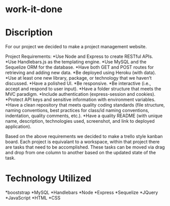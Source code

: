 # work-it-done

# Discription
For our project we decided to make a project management website. 

Project Requirements:
 *Use Node and Express to create RESTful APIs.
 *Use Handlebars.js as the templating engine.
 *Use MySQL and the Sequelize ORM for the database.
 *Have both GET and POST routes for retrieving and adding new data.
 *Be deployed using Heroku (with data).
 *Use at least one new library, package, or technology that we haven’t discussed.
 *Have a polished UI.
 *Be responsive.
 *Be interactive (i.e., accept and respond to user input).
 *Have a folder structure that meets the MVC paradigm.
 *Include authentication (express-session and cookies).
 *Protect API keys and sensitive information with environment variables.
 *Have a clean repository that meets quality coding standards (file structure, naming conventions, best practices for class/id naming   conventions, indentation, quality comments, etc.).
 *Have a quality README (with unique name, description, technologies used, screenshot, and link to deployed application).


Based on the above requirements we decided to make a trello style kanban board. Each project is equivalant to a workspace, within that project there are tasks that need to be accomplished. These tasks can be moved via drag and drop from one column to another based on the updated state of the task.

# Technology Utilized
 
 *booststrap
 *MySQL
 *Handlebars
 *Node
 *Express
 *Sequelize
 *JQuery
 *JavaScript
 *HTML
 *CSS

